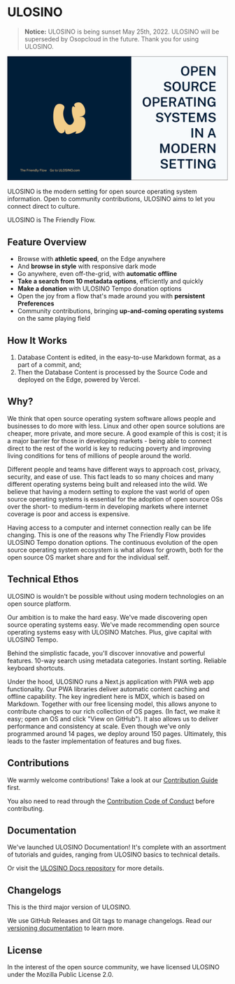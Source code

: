 # ULOSINO

> **Notice:** ULOSINO is being sunset May 25th, 2022. ULOSINO will be superseded by Osopcloud in the future. Thank you for using ULOSINO.

[![ULOSINO](./public/brand/flag.png)]()

ULOSINO is the modern setting for open source operating system information. Open to community contributions, ULOSINO aims to let you connect direct to culture.

ULOSINO is The Friendly Flow.

## Feature Overview

- Browse with **athletic speed**, on the Edge anywhere
- And **browse in style** with responsive dark mode
- Go anywhere, even off-the-grid, with **automatic offline**
- **Take a search from 10 metadata options**, efficiently and quickly
- **Make a donation** with ULOSINO Tempo donation options
- Open the joy from a flow that's made around you with **persistent Preferences**
- Community contributions, bringing **up-and-coming operating systems** on the same playing field

## How It Works

1. Database Content is edited, in the easy-to-use Markdown format, as a part of a commit, and;
2. Then the Database Content is processed by the Source Code and deployed on the Edge, powered by Vercel.

## Why?

We think that open source operating system software allows people and businesses to do more with less. Linux and other open source solutions are cheaper, more private, and more secure. A good example of this is cost; it is a major barrier for those in developing markets - being able to connect direct to the rest of the world is key to reducing poverty and improving living conditions for tens of millions of people around the world.

Different people and teams have different ways to approach cost, privacy, security, and ease of use. This fact leads to so many choices and many different operating systems being built and released into the wild. We believe that having a modern setting to explore the vast world of open source operating systems is essential for the adoption of open source OSs over the short- to medium-term in developing markets where internet coverage is poor and access is expensive.

Having access to a computer and internet connection really can be life changing. This is one of the reasons why The Friendly Flow provides ULOSINO Tempo donation options. The continuous evolution of the open source operating system ecosystem is what allows for growth, both for the open source OS market share and for the individual self.

## Technical Ethos

ULOSINO is wouldn't be possible without using modern technologies on an open source platform.

Our ambition is to make the hard easy. We've made discovering open source operating systems easy. We've made recommending open source operating systems easy with ULOSINO Matches. Plus, give capital with ULOSINO Tempo.

Behind the simplistic facade, you'll discover innovative and powerful features. 10-way search using metadata categories. Instant sorting. Reliable keyboard shortcuts.

Under the hood, ULOSINO runs a Next.js application with PWA web app functionality. Our PWA libraries deliver automatic content caching and offline capability. The key ingredient here is MDX, which is based on Markdown. Together with our free licensing model, this allows anyone to contribute changes to our rich collection of OS pages. (In fact, we make it easy; open an OS and click "View on GitHub"). It also allows us to deliver performance and consistency at scale. Even though we've only programmed around 14 pages, we deploy around 150 pages. Ultimately, this leads to the faster implementation of features and bug fixes.

## Contributions

We warmly welcome contributions! Take a look at our [Contribution Guide](https://github.com/ulosino/.github/blob/main/CONTRIBUTING.md) first.

You also need to read through the [Contribution Code of Conduct](https://github.com/ulosino/.github/blob/main/CODE_OF_CONDUCT.md) before contributing.

## Documentation

We've launched ULOSINO Documentation! It's complete with an assortment of tutorials and guides, ranging from ULOSINO basics to technical details.

Or visit the [ULOSINO Docs repository](https://github.com/ulosino/docs) for more details.

## Changelogs

This is the third major version of ULOSINO.

We use GitHub Releases and Git tags to manage changelogs. Read our [versioning documentation](https://docs.ulosino.com/docs/reference/versioning) to learn more.

## License

In the interest of the open source community, we have licensed ULOSINO under the Mozilla Public License 2.0.

